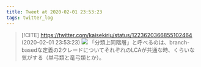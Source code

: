 ```yaml
---
title: Tweet at 2020-02-01 23:53:23
tags: twitter_log
---
```


> [!CITE] https://twitter.com/kaisekiriu/status/1223620366855102464 (2020-02-01 23:53:23)
> ![](https://twitter.com/kaisekiriu/status/1223620366855102464)
> 「分類上同階層」と呼べるのは、branch-basedな定義の2クレードについてそれぞれのLCAが共通な時、くらいな気がする（単弓類と竜弓類とか）。
